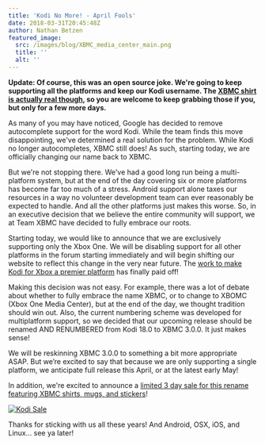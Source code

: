 ```yaml
---
title: 'Kodi No More! - April Fools'
date: 2018-03-31T20:45:48Z
author: Nathan Betzen
featured_image:
  src: /images/blog/XBMC_media_center_main.png
  title: ''
  alt: ''
---
```

**Update: Of course, this was an open source joke. We're going to keep supporting all the platforms and keep our Kodi username. The [XBMC shirt is actually real though](https://teespring.com/nextxbmcshirt#pid=374&cid=100046&sid=front), so you are welcome to keep grabbing those if you, but only for a few more days.**

  

  

 As many of you may have noticed, Google has decided to remove autocomplete support for the word Kodi. While the team finds this move disappointing, we've determined a real solution for the problem. While Kodi no longer autocompletes, XBMC still does! As such, starting today, we are officially changing our name back to XBMC.  
  
But we're not stopping there. We've had a good long run being a multi-platform system, but at the end of the day covering six or more platforms has become far too much of a stress. Android support alone taxes our resources in a way no volunteer development team can ever reasonably be expected to handle. And all the other platforms just makes this worse. So, in an executive decision that we believe the entire community will support, we at Team XBMC have decided to fully embrace our roots.  
  
Starting today, we would like to announce that we are exclusively supporting only the Xbox One. We will be disabling support for all other platforms in the forum starting immediately and will begin shifting our website to reflect this change in the very near future. The [work to make Kodi for Xbox a premier platform](https://kodi.tv/article/kodi-xbox-one) has finally paid off!  
  
Making this decision was not easy. For example, there was a lot of debate about whether to fully embrace the name XBMC, or to change to XBOMC (Xbox One Media Center), but at the end of the day, we thought tradition should win out. Also, the current numbering scheme was developed for multiplatform support, so we decided that our upcoming release should be renamed AND RENUMBERED from Kodi 18.0 to XBMC 3.0.0. It just makes sense!  
  
We will be reskinning XBMC 3.0.0 to something a bit more appropriate ASAP. But we’re excited to say that because we are only supporting a single platform, we anticipate full release this April, or at the latest early May!

  

 In addition, we're excited to announce a [limited 3 day sale for this rename featuring XBMC shirts, mugs, and stickers](https://teespring.com/nextxbmcshirt#pid=374&cid=100046&sid=front)!

 [![Kodi Sale](https://kodi.tv/sites/default/files/styles/focal_point_preview/public/shirtback_0.PNG?itok=2d4htCmH)](https://teespring.com/nextxbmcshirt#pid=374&cid=100046&sid=front)

 Thanks for sticking with us all these years! And Android, OSX, iOS, and Linux... see ya later!

 